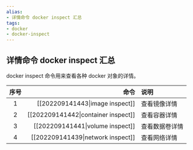 ```yaml
---
alias:
- 详情命令 docker inspect 汇总
tags:
- docker
- docker-inspect 
---
```


## 详情命令 docker inspect 汇总

docker inspect 命令用来查看各种 docker 对象的详情。

| 序号 | 命令 | 说明  |
| :-: | -: | :- |
| 1 | [[202209141443\|image inspect]] |  查看镜像详情 |
| 2 | [[202209141442\|container inspect]] | 查看容器详情 |
| 3 | [[202209141441\|volume inspect]] | 查看数据卷详情 |
| 4 | [[202209141439\|network inspect]]|  查看网络详情 |


